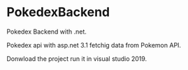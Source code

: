 # PokedexBackend
Pokedex Backend with .net.

Pokedex api with asp.net 3.1 fetchig data from Pokemon API.

Donwload the project run it in visual studio 2019.
